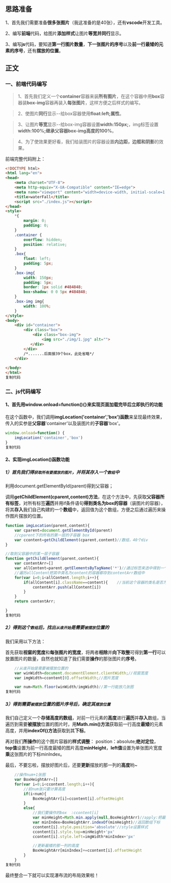 ## 思路准备

1、首先我们需要准备**很多张图片**（我这准备的是40张），还有**vscode**开发工具。

2、编写**前端**代码，给图片**添加样式**让图片**等宽并同行**显示。

3、编写**js**代码，要知道**第一行图片数量**，**下一张图片的序号**以及**前一行最矮的元素的序号**，还有**摆放的位置**。

## 正文

### 一、前端代码编写

> 1、首先我们定义一个**container**容器来装**所有图片**，在这个容器中用**box**容器装**box-img**容器再装入**每张图片**，这样方便之后样式的编写。

> 2、使图片**同行**显示--给box容器使用**float:left;属性**。

> 3、让图片**等宽**显示--给box-img容器设置**width:150px;**，img标签设置**width:100%;继承父容器box-img高度的100%**。

> 4、为了使效果更好看，我们给装图片的容器设置**内边距，边框和阴影**的效果。

前端完整代码附上：

```html
<!DOCTYPE html>
<html lang="en">
<head>
    <meta charset="UTF-8">
    <meta http-equiv="X-UA-Compatible" content="IE=edge">
    <meta name="viewport" content="width=device-width, initial-scale=1.0">
    <title>waterFall</title>
    <script src="./index.js"></script>
</head>
<style>
    *{
        margin: 0;
        padding: 0;
    }
    .container {
        overflow: hidden;
        position: relative;
    }
    .box{
        float: left;
        padding: 5px;
    }
    .box-img{
        width: 150px;
        padding: 5px;
        border: 1px solid #484848;
        box-shadow: 0 0 5px #484848;
    }
    .box-img img{
        width: 100%;
    }
</style>
<body>
    <div id="container">
        <div class="box">
            <div class="box-img">
                <img src="./img/1.jpg" alt="">
           </div>
        </div>
        /*.......后面接39个box，此处省略*/
    </div>
    
</body>
</html>
复制代码
```

### 二、js代码编写

#### 1、首先用window.onload=function(){}来实现页面加载完毕后立即执行的功能

在这个函数中，我们调用**imgLocation('container','box')函数**来呈现最终效果，传入的实参是**父容器**'container'以及装图片的**子容器**'box'。

```js
window.onload=function() {
    imgLocation('container','box')
}
复制代码
```

#### 2、实现imgLocation()函数功能

##### 1）首先我们得`获取所有要摆放的图片`，并将其存入一个`数组`中

利用document.getElementById(parent)得到父容器；

调用**getChildElement(cparent,content)方法**，在这个方法中，先获取**父容器所有标签**，对所有标签**遍历**并用if条件语句**得到类名为box的容器**（装图片的容器），将其**存入**我们自己构建的一个**数组**中，返回值为这个数组，方便之后通过遍历来操作图片摆放的位置。

```js
function imgLocation(parent,content){
    var cparent=document.getElementById(parent)
    //cparent下的所有的第一层的子容器 box
    var ccontent=getChildElement(cparent,content)//数组，40个div
}

//取到父容器中的某一层子容器
function getChildElement(parent,content){
    var contentArr=[]
    var allContent=parent.getElementsByTagName('*')//通过标签来选中得到一个数组
    //遍历allContent把其中类名为content的容器都存到contentArr数组中
    for(var i=0;i<allContent.length;i++){
        if(allContent[i].className==content){    //当前这个容器的类名是否为content
            contentArr.push(allContent[i])
        }
    }
    return contentArr;

}
复制代码
```

##### 2）得到这个`数组`后，找出`从谁开始`是需要`被摆放`位置的

我们采用以下方法：

首先获取**视窗的宽度**和**每张图片的宽度**，将两者**相除**并**向下取整**可得到**第一行**可以放置图片的数量，自然也就知道了我们需要**操作**的那张图片的**序号**。

```js
    //从谁开始是需要被摆放位置的
    var winWidth=document.documentElement.clientWidth;//视窗宽度
    var imgWidth=ccontent[0].offsetWidth;//图片宽度

    var num=Math.floor(winWidth/imgWidth)//第一行能放几张图
复制代码
```

##### 3）得到需要`被摆放`位置的图片序号后，确定其`摆放位置`

我们自己定义一个**存储高度的数组**，对前一行元素的**高度**进行**遍历**并**存入**数组，当遍历到需要**被摆放**位置的图片时，用**Math.min()方法**获取前一行高度**最矮**的元素高度，并用**indexOf()方法**获取到其**下标**。

再对我们**所操作**的这个图片容器的**样式调整**：
 position：absolute;**绝对定位**， **top值**设置为前一行高度最矮的图片高度**minHeight**，**left值**设置为单张图片宽度**乘**这张图片的下标minIndex。

最后，不要忘啦，摆放好图片后，还要**更新**摆放的那一列的**高度**哟~

```js
    //操作num+1张图
    var BoxHeightArr=[]
    for(var i=0;i<ccontent.length;i++){
        //前num张只要计算高度
        if(i<num){
            BoxHeightArr[i]=ccontent[i].offsetHeight
        }
        else{
            //我们要操作的box  :ccontent[i]
            var minHeight=Math.min.apply(null,BoxHeightArr)//apply:把最小值这个方法借给它用
            var minIndex=BoxHeightArr.indexOf(minHeight)//返回数组下标
            ccontent[i].style.position='absolute'//style设置样式
            ccontent[i].style.top=minHeight+'px'
            ccontent[i].style.left=imgWidth*minIndex+'px'

            //更新最矮的那一列的高度
            BoxHeightArr[minIndex]+=ccontent[i].offsetHeight
        }
    }
复制代码
```

最终整合一下就可以实现瀑布流的布局效果啦！